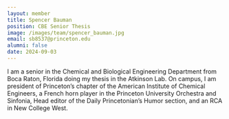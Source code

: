 ```yaml
---
layout: member
title: Spencer Bauman
position: CBE Senior Thesis
image: /images/team/spencer_bauman.jpg
email: sb8537@princeton.edu
alumni: false
date: 2024-09-03
---
```


I am a senior in the Chemical and Biological Engineering Department from Boca Raton, Florida doing my thesis in the Atkinson Lab. On campus, I am president of Princeton’s chapter of the American Institute of Chemical Engineers, a French horn player in the Princeton University Orchestra and Sinfonia, Head editor of the Daily Princetonian’s Humor section, and an RCA in New College West.